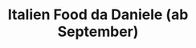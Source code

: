 ---
title: "Italien Food da Daniele (ab September)"
url: /heilbronn/italien-food-da-daniele-ab-september/
shop: Feinkost
---